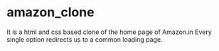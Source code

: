 # amazon_clone

It is a html and css based clone of the home page of Amazon.in
Every single option redirects us to a common loading page.
